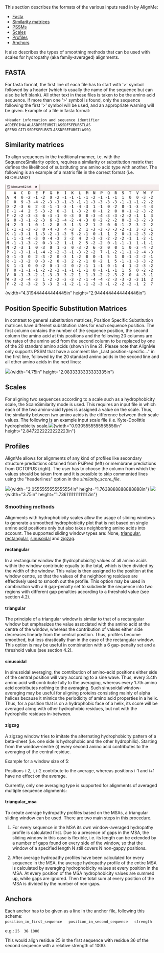 This section describes the formats of the various inputs read in by AlignMe:
- [Fasta](#Fasta)
- [Similarity matrices](#Similarity-matrices) 
- [PSSMs](#Position-specific-substitution-matrices)
- [Scales](#Scales)
- [Profiles](#Profiles)  
- [Anchors](#Anchors)

It also describes the types of smoothing methods that can be used with scales for hydropathy (aka family-averaged) alignments. 

## FASTA

For fasta format, the first line of each file has to start with '>' symbol followed by a
header (which is usually the name of the sequence but can also be left
blank). All other text in these files is taken to be the amino acid
sequence. If more than one '>' symbol is found, only the sequence
following the first '>' symbol will be used, and an appropriate warning
will be given. Example of a file in fasta format:

```text
>Header information and sequence identifier
ACDEFGIHALALASDFSFEURSTLASSDFSFEURSTLAS  
QEERSLGITLSSDFSFEURSTLASSDFSFEURSTLASSQ
```

## Similarity matrices

To align sequences in the traditional manner, i.e. with the
SequenceSimilarity option, requires a similarity or substitution matrix that defines the likelihood
of substituting one amino acid type with another. The following is an
example of a matrix file in the correct format (i.e. BLOSUM62)

![](media/blosum62.png){width="4.319444444444445in"
height="2.9444444444444446in"}

## Position Specific Substitution Matrices

In contrast to general substitution matrices, Position Specific
Substitution matrices have different substitution rates for each
sequence position. The first column contains the number of the sequence
position, the second column the amino acid at this positions and the
following 20 columns are the rates of the amino acid from the second
column to be replaced by one of the 20 standard amino acids (shown in
line 2). Please note that AlignMe only supports PSSM that have a comment
like „Last position-specific\..." in the first line, followed by the 20
standard amino acids in the second line and all other amino acids in the
next lines:

![](media/image11.png){width="4.75in" height="2.0833333333333335in"}

## Scales 

For aligning two sequences according to a scale such as a hydrophobicity
scale, the ScaleSimilarity mode is used. This requires an input file in
which each of the two amino-acid types is assigned a value on the scale.
Thus, the similarity between two amino acids is the difference between
their scale values. The following is an example input scale file (i.e.
Kyte-Doolittle hydrophobicity
scale.![](media/image12.png){width="0.9305555555555556in"
height="2.8472222222222223in"}

## Profiles

AlignMe allows for alignments of any kind of profiles like secondary
structure predictions obtained from PsiPred (left) or membrane
predictions from OCTOPUS (right). The user has to choose the column from
which the values should be taken from and it is possible to skip
commented lines using the "headerlines" option in the
*similarity\_score\_file*.

![](media/image13.png){width="2.0555555555555554in"
height="1.7638888888888888in"} ![](media/image14.png){width="3.75in"
height="1.7361111111111112in"}

### Smoothing methods

Alignments with hydrophobicity scales allow the usage of sliding windows
to generate a smoothed hydrophobicity plot that is not based on
single amino acid positions only but also takes neighboring amino acids
into account. The supported sliding window types are: 
None, [triangular](#triangular), [rectangular](#rectangular),
[sinusoidal](#sinusoidal) and [zigzag](#zigzag).

#### rectangular

In a rectangular window the (hydrophobicity) values of all amino acids
within the window contribute equally to the total, which is then divided
by the width of the window. This value is then assigned to the position
at the window centre, so that the values of the neighboring residues are
effectively used to smooth out the profile. This option may be used in
combination with a 6 gap-penalty set to subdivide the sequence into two
regions with different gap penalties according to a threshold value (see
section 4.2).

#### triangular

The principle of a triangular window is similar to that of a rectangular
window but emphasizes the value associated with the amino acid at the
centre of the window, whereas the contribution of values either side
decreases linearly from the central position. Thus, profiles become
smoothed, but less drastically than in the case of the rectangular
window. This option is may be useful in combination with a 6 gap-penalty
set and a threshold value (see section 4.2).

#### sinusoidal

In sinusoidal averaging, the contribution of amino-acid positions either
side of the central position will vary according to a sine wave. Thus,
every 3.4th amino acid will contribute fully to the averaging, whereas
every 1.7th amino acid contributes nothing to the averaging. Such
sinusoidal window-averaging may be useful for aligning proteins
consisting mainly of alpha helices because it mimics the periodicity of
amino acid properties in a helix. Thus, for a position that is on a
hydrophobic face of a helix, its score will be averaged along with other
hydrophobic residues, but not with the hydrophilic residues in-between.

#### zigzag

A zigzag window tries to imitate the alternating hydrophobicity pattern
of a beta-sheet (i.e. one side is hydrophobic and the other
hydrophilic). Starting from the window-centre (i) every second amino
acid contributes to the averaging of the central residue.

Example for a window size of 5:

Positions i-2, i, i-2 contribute to the average, whereas positions i-1
and i+1 have no effect on the average.

Currently, only one averaging type is supported for alignments of
averaged multiple sequence alignments:

#### triangular_msa

To create average hydropathy profiles based on the MSAs, a triangular
sliding window can be used. There are two main steps in this procedure.

1. For every sequence in the MSA its own window-averaged hydropathy
profile is calculated first. Due to a presence of gaps in the MSA, the
sliding window in this case is flexible, i.e. its length can be extended
by a number of gaps found on every side of the window, so that the
window of a specified length N still covers N non-gappy positions.

2. After average hydropathy profiles have been calculated for every
sequence in the MSA, the average hydropathy profile of the entire MSA is
calculated by averaging hydrophobicity values at every position in the
MSA. At every position of the MSA hydrophobicity values are summed up,
while gaps are ignored. Then the total sum at every position of the MSA
is divided by the number of non-gaps.

## Anchors

Each anchor has to be given as a line in the anchor file, following this scheme:  
`position_in_first_sequence   position_in_second_sequence   strength`

e.g.: 
`25  36 1000`

This would align residue 25 in the first sequence with residue 36 of the second sequence with a relative strength of 1000.
